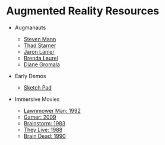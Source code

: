 Augmented Reality Resources
======================================

* Augmanauts 
    
    * [Steven Mann](http://wearcam.org/steve.html) 
    * [Thad Starner ](http://www.cc.gatech.edu/~thad/)
    * [Jaron Lanier ](http://www.jaronlanier.com/)
    * [Brenda Laurel](https://vimeo.com/20338217)
    * [Diane Gromala](http://www.youtube.com/watch?v=cRdarMz--Pw)
    
* Early Demos 
   
    * [Sketch Pad](http://www.youtube.com/watch?v=USyoT_Ha_bA)


* Immersive Movies 
    
    * [Lawnmower Man: 1992](http://www.youtube.com/watch?v=YCxFGxqLsHE)
    * [Gamer: 2009](http://www.imdb.com/title/tt1034032/)
    * [Brainstorm: 1983](http://www.imdb.com/title/tt0085271/)
    * [They Live: 1988](http://www.youtube.com/watch?v=iJC4R1uXDaE)
    * [Brain Dead: 1990](http://www.imdb.com/title/tt0099173/)




